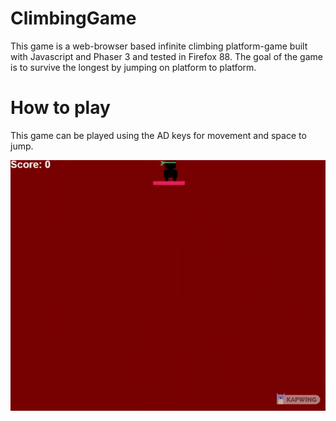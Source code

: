 # ClimbingGame
This game is a web-browser based infinite climbing platform-game built with Javascript and Phaser 3 and tested in Firefox 88. The goal of the game is to survive the longest by jumping on platform to platform. 
# How to play
This game can be played using the AD keys for movement and space to jump. 






![alt text](https://github.com/JustinPLee/ClimbingGame/blob/main/example-gameplay.gif?raw=true)
